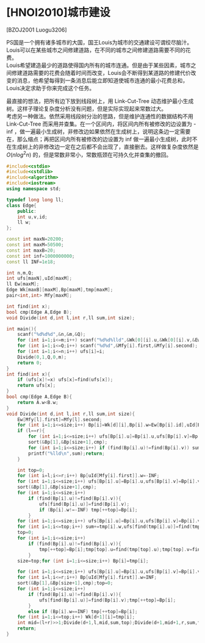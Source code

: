 # [HNOI2010]城市建设
[BZOJ2001 Luogu3206]

PS国是一个拥有诸多城市的大国，国王Louis为城市的交通建设可谓绞尽脑汁。Louis可以在某些城市之间修建道路，在不同的城市之间修建道路需要不同的花费。  
Louis希望建造最少的道路使得国内所有的城市连通。但是由于某些因素，城市之间修建道路需要的花费会随着时间而改变，Louis会不断得到某道路的修建代价改变的消息，他希望每得到一条消息后能立即知道使城市连通的最小花费总和， Louis决定求助于你来完成这个任务。

最直接的想法，把所有边下放到线段树上，用 Link-Cut-Tree 动态维护最小生成树。这样子理论复杂度分析没有问题，但是实际实现起来常数过大。  
考虑另一种做法。依然采用线段树分治的思路，但是维护连通性的数据结构不用 Link-Cut-Tree 而采用并查集。在一个区间内，将区间内所有被修改的边设置为 -inf ，做一遍最小生成树，非修改边如果依然在生成树上，说明这条边一定需要在，那么缩点；再把区间内所有被修改的边设置为 inf 做一遍最小生成树，此时不在生成树上的非修改边一定在之后都不会出现了，直接删去。这样做复杂度依然是 $O(nlog^2n)$ 的，但是常数非常小，常数瓶颈在可持久化并查集的撤回。

```cpp
#include<cstdio>
#include<cstdlib>
#include<algorithm>
#include<iostream>
using namespace std;

typedef long long ll;
class Edge{
    public:
    int u,v,id;
    ll w;
};

const int maxN=20200;
const int maxM=50500;
const int maxB=20;
const int inf=1000000000;
const ll INF=1e18;

int n,m,Q;
int ufs[maxN],uId[maxM];
ll Ew[maxM];
Edge Wk[maxB][maxM],Bp[maxM],tmp[maxM];
pair<int,int> Mfy[maxM];

int find(int x);
bool cmp(Edge A,Edge B);
void Divide(int d,int l,int r,ll sum,int size);

int main(){
    scanf("%d%d%d",&n,&m,&Q);
    for (int i=1;i<=m;i++) scanf("%d%d%lld",&Wk[0][i].u,&Wk[0][i].v,&Ew[i]),Wk[0][i].id=i;
    for (int i=1;i<=Q;i++) scanf("%d%d",&Mfy[i].first,&Mfy[i].second);
    for (int i=1;i<=n;i++) ufs[i]=i;
    Divide(0,1,Q,0,m);
    return 0;
}
int find(int x){
    if (ufs[x]!=x) ufs[x]=find(ufs[x]);
    return ufs[x];
}
bool cmp(Edge A,Edge B){
    return A.w<B.w;
}
void Divide(int d,int l,int r,ll sum,int size){
    Ew[Mfy[l].first]=Mfy[l].second;
    for (int i=1;i<=size;i++) Bp[i]=Wk[d][i],Bp[i].w=Ew[Bp[i].id],uId[Bp[i].id]=i;
    if (l==r){
        for (int i=1;i<=size;i++) ufs[Bp[i].u]=Bp[i].u,ufs[Bp[i].v]=Bp[i].v;
        sort(&Bp[1],&Bp[size+1],cmp);
        for (int i=1;i<=size;i++) if (find(Bp[i].u)!=find(Bp[i].v)) sum+=Bp[i].w,ufs[find(Bp[i].u)]=find(Bp[i].v);
        printf("%lld\n",sum);return;
    }

    int top=0;
    for (int i=l;i<=r;i++) Bp[uId[Mfy[i].first]].w=-INF;
    for (int i=1;i<=size;i++) ufs[Bp[i].u]=Bp[i].u,ufs[Bp[i].v]=Bp[i].v;
    sort(&Bp[1],&Bp[size+1],cmp);
    for (int i=1;i<=size;i++)
        if (find(Bp[i].u)!=find(Bp[i].v)){
            ufs[find(Bp[i].u)]=find(Bp[i].v);
            if (Bp[i].w!=-INF) tmp[++top]=Bp[i];
        }
    for (int i=1;i<=size;i++) ufs[Bp[i].u]=Bp[i].u,ufs[Bp[i].v]=Bp[i].v;
    for (int i=1;i<=top;i++) sum+=tmp[i].w,ufs[find(tmp[i].u)]=find(tmp[i].v);
    top=0;
    for (int i=1;i<=size;i++)
        if (find(Bp[i].u)!=find(Bp[i].v)){
            tmp[++top]=Bp[i];tmp[top].u=find(tmp[top].u);tmp[top].v=find(tmp[top].v);uId[tmp[top].id]=top;
        }
    size=top;for (int i=1;i<=size;i++) Bp[i]=tmp[i];

    for (int i=1;i<=size;i++) ufs[Bp[i].u]=Bp[i].u,ufs[Bp[i].v]=Bp[i].v;
    for (int i=l;i<=r;i++) Bp[uId[Mfy[i].first]].w=INF;
    sort(&Bp[1],&Bp[size+1],cmp);top=0;
    for (int i=1;i<=size;i++)
        if (find(Bp[i].u)!=find(Bp[i].v)){
            ufs[find(Bp[i].u)]=find(Bp[i].v);tmp[++top]=Bp[i];
        }
        else if (Bp[i].w==INF) tmp[++top]=Bp[i];
    for (int i=1;i<=top;i++) Wk[d+1][i]=tmp[i];
    int mid=(l+r)>>1;Divide(d+1,l,mid,sum,top);Divide(d+1,mid+1,r,sum,top);
    return;
}
```